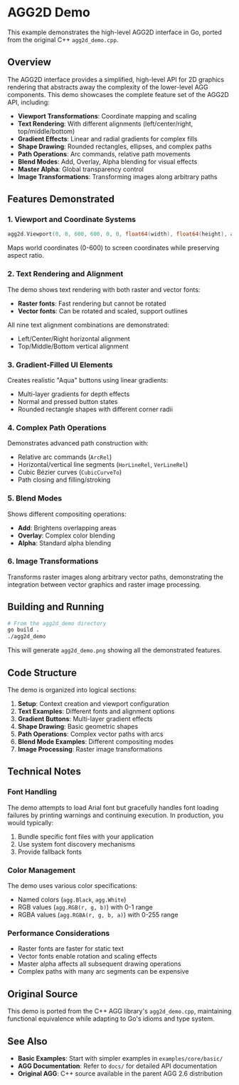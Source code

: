 # AGG2D Demo

This example demonstrates the high-level AGG2D interface in Go, ported from the original C++ `agg2d_demo.cpp`.

## Overview

The AGG2D interface provides a simplified, high-level API for 2D graphics rendering that abstracts away the complexity of the lower-level AGG components. This demo showcases the complete feature set of the AGG2D API, including:

- **Viewport Transformations**: Coordinate mapping and scaling
- **Text Rendering**: With different alignments (left/center/right, top/middle/bottom)
- **Gradient Effects**: Linear and radial gradients for complex fills
- **Shape Drawing**: Rounded rectangles, ellipses, and complex paths
- **Path Operations**: Arc commands, relative path movements
- **Blend Modes**: Add, Overlay, Alpha blending for visual effects
- **Master Alpha**: Global transparency control
- **Image Transformations**: Transforming images along arbitrary paths

## Features Demonstrated

### 1. Viewport and Coordinate Systems

```go
agg2d.Viewport(0, 0, 600, 600, 0, 0, float64(width), float64(height), agg.XMidYMid)
```

Maps world coordinates (0-600) to screen coordinates while preserving aspect ratio.

### 2. Text Rendering and Alignment

The demo shows text rendering with both raster and vector fonts:

- **Raster fonts**: Fast rendering but cannot be rotated
- **Vector fonts**: Can be rotated and scaled, support outlines

All nine text alignment combinations are demonstrated:

- Left/Center/Right horizontal alignment
- Top/Middle/Bottom vertical alignment

### 3. Gradient-Filled UI Elements

Creates realistic "Aqua" buttons using linear gradients:

- Multi-layer gradients for depth effects
- Normal and pressed button states
- Rounded rectangle shapes with different corner radii

### 4. Complex Path Operations

Demonstrates advanced path construction with:

- Relative arc commands (`ArcRel`)
- Horizontal/vertical line segments (`HorLineRel`, `VerLineRel`)
- Cubic Bézier curves (`CubicCurveTo`)
- Path closing and filling/stroking

### 5. Blend Modes

Shows different compositing operations:

- **Add**: Brightens overlapping areas
- **Overlay**: Complex color blending
- **Alpha**: Standard alpha blending

### 6. Image Transformations

Transforms raster images along arbitrary vector paths, demonstrating the integration between vector graphics and raster image processing.

## Building and Running

```bash
# From the agg2d_demo directory
go build .
./agg2d_demo
```

This will generate `agg2d_demo.png` showing all the demonstrated features.

## Code Structure

The demo is organized into logical sections:

1. **Setup**: Context creation and viewport configuration
2. **Text Examples**: Different fonts and alignment options
3. **Gradient Buttons**: Multi-layer gradient effects
4. **Shape Drawing**: Basic geometric shapes
5. **Path Operations**: Complex vector paths with arcs
6. **Blend Mode Examples**: Different compositing modes
7. **Image Processing**: Raster image transformations

## Technical Notes

### Font Handling

The demo attempts to load Arial font but gracefully handles font loading failures by printing warnings and continuing execution. In production, you would typically:

1. Bundle specific font files with your application
2. Use system font discovery mechanisms
3. Provide fallback fonts

### Color Management

The demo uses various color specifications:

- Named colors (`agg.Black`, `agg.White`)
- RGB values (`agg.RGB(r, g, b)`) with 0-1 range
- RGBA values (`agg.RGBA(r, g, b, a)`) with 0-255 range

### Performance Considerations

- Raster fonts are faster for static text
- Vector fonts enable rotation and scaling effects
- Master alpha affects all subsequent drawing operations
- Complex paths with many arc segments can be expensive

## Original Source

This demo is ported from the C++ AGG library's `agg2d_demo.cpp`, maintaining functional equivalence while adapting to Go's idioms and type system.

## See Also

- **Basic Examples**: Start with simpler examples in `examples/core/basic/`
- **AGG Documentation**: Refer to `docs/` for detailed API documentation
- **Original AGG**: C++ source available in the parent AGG 2.6 distribution
